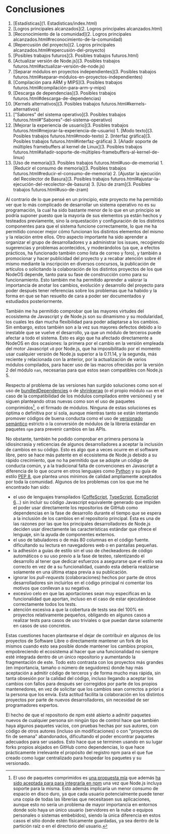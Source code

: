 # Conclusiones

1. [Estadísticas](1. Estadísticas/index.html)
2. [Logros principales alcanzados](2. Logros principales alcanzados.html)
  1. [Reconocimiento de la comunidad](2. Logros principales alcanzados.html#reconocimiento-de-la-comunidad)
  2. [Repercusión del proyecto](2. Logros principales alcanzados.html#repercusión-del-proyecto)
3. [Posibles trabajos futuros](3. Posibles trabajos futuros.html)
  1. [Actualizar versión de Node.js](3. Posibles trabajos futuros.html#actualizar-versión-de-node.js)
  2. [Separar módulos en proyectos independientes](3. Posibles trabajos futuros.html#separar-módulos-en-proyectos-independientes)
  3. [Compilación para ARM y MIPS](3. Posibles trabajos futuros.html#compilación-para-arm-y-mips)
  4. [Descarga de dependencias](3. Posibles trabajos futuros.html#descarga-de-dependencias)
  5. [Kernels alternativos](3. Posibles trabajos futuros.html#kernels-alternativos)
  6. ["Sabores" del sistema operativo](3. Posibles trabajos futuros.html#"Sabores"-del-sistema-operativo)
  7. [Mejorar la experiencia de usuario](3. Posibles trabajos futuros.html#mejorar-la-experiencia-de-usuario)
    1. [Modo texto](3. Posibles trabajos futuros.html#modo-texto)
    2. [Interfaz gráfica](3. Posibles trabajos futuros.html#interfaz-gráfica)
    3. [Añadir soporte de múltiples framebuffers al kernel de Linux](3. Posibles trabajos futuros.html#añadir-soporte-de-múltiples-framebuffers-al-kernel-de-linux)
  8. [Uso de memoria](3. Posibles trabajos futuros.html#uso-de-memoria)
    1. [Reducir el consumo de memoria](3. Posibles trabajos futuros.html#reducir-el-consumo-de-memoria)
    2. [Ajustar la ejecución del Recolector de Basura](3. Posibles trabajos futuros.html#ajustar-la-ejecución-del-recolector-de-basura)
    3. [Uso de zram](3. Posibles trabajos futuros.html#uso-de-zram)


Al contrario de lo que pensé en un principio, este proyecto me ha permitido ver
que lo más complicado de desarrollar un sistema operativo no es su programación,
la cual ha sido bastante menor de lo que en un principio se podría suponer
puesto que la mayoría de sus elementos ya están hechos y testeados previamente,
sino la orquestación y configuración de los distintos componentes para que el
sistema funcione correctamente, lo que me ha permitido conocer mejor cómo
funcionan los distintos elementos del mismo y la relación entre ellos. Otro
aspecto importante ha sido aprender a organizar el grupo de desarrolladores y
a administrar los issues, recogiendo sugerencias y problemas acontecidos, y
moderándolos (ya que, a efectos prácticos, ha funcionado también como lista de
correo y foro), y también a promocionar y hacer publicidad del proyecto y a
recabar atención sobre él mismo mediante la inscripción en diversos concursos, la
publicación de artículos o solicitando la colaboración de los distintos
proyectos de los que NodeOS depende, tanto para su fase de construcción como para
su funcionamiento. Esto también me ha permitido aprender a valorar la
importancia de anotar los cambios, evolución y desarrollo del proyecto para
poder después tener referencias sobre los problemas que ha habido y la forma en
que se han resuelto de cara a poder ser documentados y estudiados posteriormente.

También me ha permitido comprobar que las mayores virtudes del ecosistema de
Javascript y de Node.js son su dinamismo y su modularidad, los cuales les dan
mucha flexibilidad para poder adaptarse a los cambios. Sin embargo, estos
también son a la vez sus mayores defectos debido a lo inestable que se vuelve el
desarrollo, ya que un módulo de terceros puede afectar a todo el sistema. Esto
es algo que ha afectado directamente a NodeOS en dos ocasiones: la primera por
el cambio en la versión empleada del motor Javascript `v8` por Node.js, que ha
imposibilitado por el momento usar cualquier versión de Node.js superior a la
0.11.14, y la segunda, más reciente y relacionada con la anterior, por la
actualización de varios módulos compilados, para hacer uso de las macros
ofrecidas por la versión 2 del módulo `nan`, necesarias para que estos sean
compatibles con Node.js 5.

Respecto al problema de las versiones han surgido soluciones como son el uso de
[bundledDependencies](https://docs.npmjs.com/files/package.json#bundleddependencies)
o de [shrinkwrap](https://docs.npmjs.com/cli/shrinkwrap) (o el propio módulo
`nan` en el caso de la compatibilidad de los módulos compilados entre versiones)
y se siguen planteando otras nuevas como son el uso de paquetes comprimidos[^1],
o el firmado de módulos. Ninguna de estas soluciones es óptima o definitiva por
sí sola, aunque mientras tanto se están intentando promover códigos de buena
conducta como el uso de [versionado semántico](http://semver.org) estricto o la
conversión de módulos de la librería estándar en paquetes `npm` para prevenir
cambios en las APIs.

No obstante, también he podido comprobar en primera persona la idiosincrasia y
reticencias de algunos desarrolladores a aceptar la inclusión de cambios en su
código. Esto es algo que a veces ocurre en el software libre, pero se hace más
patente en el ecosistema de Node.js debido a su rápido crecimiento, que no ha
permitido que se adopte un código de conducta común, y a la tradicional falta
de convenciones en Javascript a diferencia de lo que ocurre en otros lenguajes
como [Python](https://www.python.org) y su guía de estilo
[PEP 8](https://www.python.org/dev/peps/pep-0008), que plantea unos mínimos de
calidad ampliamente aceptados por toda la comunidad. Algunos de los problemas
con los que me he encontrado han sido:

* el uso de lenguajes transpilados ([CoffeScript](http://coffeescript.org),
  [TypeScript](http://www.typescriptlang.org), [EcmaScript 6](http://babeljs.io)...)
  sin incluir su código Javascript equivalente generado que impiden el poder
  usar directamente los repositorios de GitHub como dependencias en la fase de
  desarrollo durante el tiempo que se espera a la inclusión de los cambios en el
  repositorio principal. Ésta es una de las razones por las que los principales
  desarrolladores de Node.js deciden usar directamente las características
  estándar que ofrece el lenguaje, sin la ayuda de componentes externos.
* el uso de tabuladores o de más 80 columnas en el código fuente. dificultando
  su lectura en navegadores web o en pantallas pequeñas.
* la adhesión a guías de estilo sin el uso de checkeadores de código automáticos
  o su uso previo a la fase de testeo, ralentizando el desarrollo al tener que
  dedicar esfuerzos a asegurarse que el estilo sea correcto en vez de a su
  funcionalidad, cuando esta debería realizarse solamente  en una última etapa
  previa a su publicación.
* ignorar los *pull-requests* (colaboraciones) hechos por parte de otros
  desarrolladores sin incluirlos en el código principal ni comentar los motivos
  que conllevan a su negativa.
* excesivo celo en que las aportaciones sean muy especificas en la funcionalidad
  que aportan, incluso en el caso de estar ejecutándose correctamente todos los
  tests.
* atención excesiva a que la cobertura de tests sea del 100% en proyectos
  relativamente pequeños, obligando en algunos casos a realizar tests para casos
  de uso triviales o que puedan darse solamente en casos de uso concretos.

Estas cuestiones hacen plantearse el dejar de contribuir en algunos de los
proyectos de Software Libre o directamente mantener un fork de los mismos cuando
esto sea posible donde mantener los cambios propios, empobreciendo el ecosistema
al hacer que una funcionalidad no siempre esté integrada dentro de un único
repositorio y aumentando la fragmentación de este. Todo esto contrasta con los
proyectos más grandes (en importancia, tamaño o número de seguidores) donde hay
más aceptación a admitir código de terceros y de forma mucho mas rápida, sin
tanta obsesión por la calidad del código, incluso llegando a aceptar los cambios
con fallos para después ser corregidos por parte de los propios
mantenedores, en vez de solicitar que los cambios sean correctos a priori a la
persona que los envía. Esta actitud facilita la colaboración en los distintos proyectos por parte de nuevos desarrolladores, sin necesidad de ser programadores expertos.

El hecho de que el repositorio de npm esté abierto a admitir paquetes nuevos de
cualquier persona sin ningún tipo de control hace que también haya algunos
paquetes vacíos, con pruebas hechas por sus autores, con código de otros autores
(incluso sin modificaciones) o con "proyectos de fin de semana" abandonados,
dificultando el poder encontrar paquetes adecuados para ser usados. Esto hace
que se terminen usando en su lugar forks propios alojados en GitHub como
dependencias, lo que hace prácticamente irrelevante el propósito del registro
npm para el que fue creado como lugar centralizado para hospedar los paquetes y
su versionado.


[^1]: El uso de paquetes comprimidos es [una propuesta mía](https://github.com/nodejs/node/issues/1278) que además [ha sido aceptada para para integrarla en npm](https://github.com/npm/npm/issues/7762) una vez que Node.js incluya soporte para la misma. Esto además implicaría un menor consumo de espacio en disco duro, ya que cada usuario potencialmente puede tener una copia de todas las librerías que necesitasen sus aplicaciones, aunque esto no sería un problema de mayor importancia en entornos donde solo haya un único usuario (servidores en la nube o equipos personales o sistemas embebidos), siendo la única diferencia en estos casos el sitio donde estén físicamente guardadas, ya sea dentro de la partición raíz o en el directorio del usuario.

